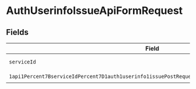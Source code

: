 # AuthUserinfoIssueApiFormRequest


## Fields

| Field                                                                                                                                                                                                                             | Type                                                                                                                                                                                                                              | Required                                                                                                                                                                                                                          | Description                                                                                                                                                                                                                       |
| --------------------------------------------------------------------------------------------------------------------------------------------------------------------------------------------------------------------------------- | --------------------------------------------------------------------------------------------------------------------------------------------------------------------------------------------------------------------------------- | --------------------------------------------------------------------------------------------------------------------------------------------------------------------------------------------------------------------------------- | --------------------------------------------------------------------------------------------------------------------------------------------------------------------------------------------------------------------------------- |
| `serviceId`                                                                                                                                                                                                                       | *String*                                                                                                                                                                                                                          | :heavy_check_mark:                                                                                                                                                                                                                | A service ID.                                                                                                                                                                                                                     |
| `1api1Percent7BserviceIdPercent7D1auth1userinfo1issuePostRequestBodyContentApplication1jsonSchema`                                                                                                                                | [1api1Percent7BserviceIdPercent7D1auth1userinfo1issuePostRequestBodyContentApplication1jsonSchema](../../models/components/Oneapi1Percent7BserviceIdPercent7D1auth1userinfo1issuePostRequestBodyContentApplication1jsonSchema.md) | :heavy_check_mark:                                                                                                                                                                                                                | N/A                                                                                                                                                                                                                               |